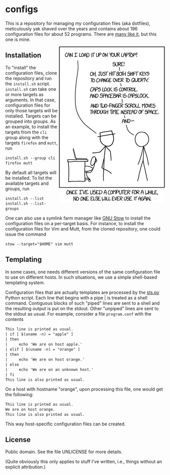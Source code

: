 # configs

This is a repository for managing my configuration files (aka dotfiles), meticulously yak shaved over the years and contains about <!--FILES-->196 configuration files for about <!--PROGRAMS-->52
programs.  There are [many like it][others], but this one is mine.

<a href="https://xkcd.com/1806/">
  <img align="right" src="https://raw.githubusercontent.com/manu-mannattil/assets/master/configs/xkcd.png"/>
</a>

## Installation

To "install" the configuration files, clone the repository and run
the `install.sh` script.  `install.sh` can take one or more targets as
arguments.  In that case, configuration files for only those targets
will be installed.  Targets can be grouped into groups.  As an example,
to install the targets from the `cli` group along with the targets
`firefox` and `mutt`, run

    install.sh --group cli firefox mutt

By default all targets will be installed.  To list the available targets
and groups, run

    install.sh --list
    install.sh --list-groups

One can also use a symlink farm manager like [GNU Stow][stow] to install
the configuration files on a per-target basis.  For instance, to install
the configuration files for Vim and Mutt, from the cloned repository,
one could issue the command

    stow --target="$HOME" vim mutt

## Templating

In some cases, one needs different versions of the same configuration
file to use on different hosts.  In such situations, we use a simple
shell-based templating system.

Configuration files that are actually templates are processed by the
[sts.py](sts.py) Python script.  Each line that begins with a pipe | is
treated as a shell command.  Contiguous blocks of such "piped" lines are
sent to a shell and the resulting output is put on the stdout.  Other
"unpiped" lines are sent to the stdout as usual.  For example, consider
a file `program.conf` with the contents

    This line is printed as usual.
    | if [ $(uname -n) = "apple" ]
    | then
    |     echo 'We are on host apple.'
    | elif [ $(uname -n) = "orange" ]
    | then
    |     echo 'We are on host orange.'
    | else
    |     echo 'We are on an unknown host.'
    | fi
    This line is also printed as usual.

On a host with hostname "orange", upon processing this file, one would
get the following:

    This line is printed as usual.
    We are on host orange.
    This line is also printed as usual.

This way host-specific configuration files can be created.

## License

Public domain.  See the file UNLICENSE for more details.

(Quite obviously this only applies to stuff I've written, i.e., things
without an explicit attribution.)

[others]: https://github.com/search?q=dotfiles+OR+configs
[stow]: https://www.gnu.org/software/stow/stow.html
